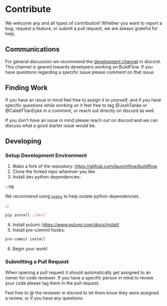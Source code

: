 # Contribute

We welcome any and all types of contribution! Whether you want to report a bug, request a feature, or submit a pull request, we are always grateful for help.

## Communications

For general discussion we recommend the [development channel](https://discord.gg/647F4vtbR7) in discord. This channel is geared towards developers working on BuildFlow. If you have questions regarding a specific issue please comment on that issue.

## Finding Work

If you have an issue in mind feel free to assign it to yourself, and if you have specific questions while working on it feel free to tag @JoshTanke or @CalebTVanDyke in a comment, or reach out directly on discord as well.

If you don't have an issue in mind please reach out on discord and we can discuss what a good starter issue would be.

## Developing

### Setup Development Environment
1. Make a fork of the repository: https://github.com/launchflow/buildflow
2. Clone the forked repo wherever you like
3. Install dev python dependencies:

:::tip

We recommend using [`pyenv`](https://github.com/pyenv/pyenv) to help isolate python dependencies.

:::

```bash
pip install .[dev]
```

4. Install pulumi: https://www.pulumi.com/docs/install/
5. Install pre-commit hooks:

```bash
pre-commit install
```

6. Begin your work!

### Submitting a Pull Request

When opening a pull request it should automatically get assigned to an owner for code reviewer. If you have a specific person in mind to review your code please tag them in the pull request.

Feel free to @ the reviewer in discord to let them know they were assigned a review, or if you have any questions.